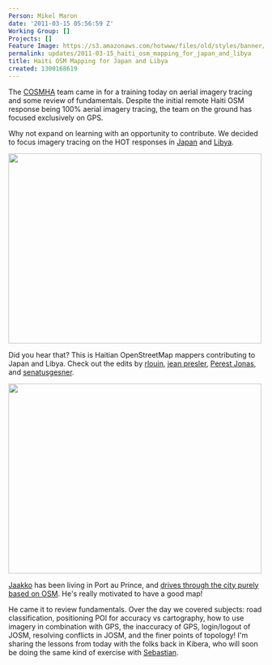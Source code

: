 ```yaml
---
Person: Mikel Maron
date: '2011-03-15 05:56:59 Z'
Working Group: []
Projects: []
Feature Image: https://s3.amazonaws.com/hotwww/files/old/styles/banner/public/5527736756_06f70c7897.jpg
permalink: updates/2011-03-15_haiti_osm_mapping_for_japan_and_libya
title: Haiti OSM Mapping for Japan and Libya
created: 1300168619
---
```

<p>The <a href="http://twitter.com/cosmha">COSMHA</a> team came in for a training today on aerial imagery tracing and some review of fundamentals. Despite the initial remote Haiti OSM response being 100% aerial imagery tracing, the team on the ground has focused exclusively on GPS.</p><p>Why not expand on learning with an opportunity to contribute. We decided to focus imagery tracing on the HOT responses in <a href="http://wiki.openstreetmap.org/wiki/2011_Sendai_earthquake_and_tsunami">Japan</a> and <a href="http://wiki.openstreetmap.org/wiki/Libya">Libya</a>.</p><p><img src="https://s3.amazonaws.com/hotwww/files/old/5527736750_1ca7155c84.jpg" alt="" style="width:500px;height:375px"></p><p>Did you hear that? This is Haitian OpenStreetMap mappers contributing to Japan and Libya. Check out the edits by <a href="http://www.openstreetmap.org/user/rlouino/edits">rlouin</a>, <a href="http://www.openstreetmap.org/user/jean%20presler/edits">jean presler</a>, <a href="http://www.openstreetmap.org/user/Perest%20Jonas/edits">Perest Jonas</a>, and <a href="http://www.openstreetmap.org/user/senatusgesner/edits">senatusgesner</a>.</p><p><img src="https://s3.amazonaws.com/hotwww/files/old/5527736756_06f70c7897.jpg" alt="" style="width:500px;height:375px"></p><p><a href="http://www.openstreetmap.org/user/jaakkoh">Jaakko</a> has been living in Port au Prince, and <a href="http://www.openstreetmap.org/user/jaakkoh/traces/966706">drives through the city purely based on OSM</a>. He's really motivated to have a good map!</p><p>He came it to review fundamentals. Over the day we covered subjects: road classification, positioning POI for accuracy vs cartography, how to use imagery in combination with GPS, the inaccuracy of GPS, login/logout of JOSM, resolving conflicts in JOSM, and the finer points of topology! I'm sharing the lessons from today with the folks back in Kibera, who will soon be doing the same kind of exercise with <a href="http://www.openstreetmap.org/user/WingedStone">Sebastian</a>.</p>

